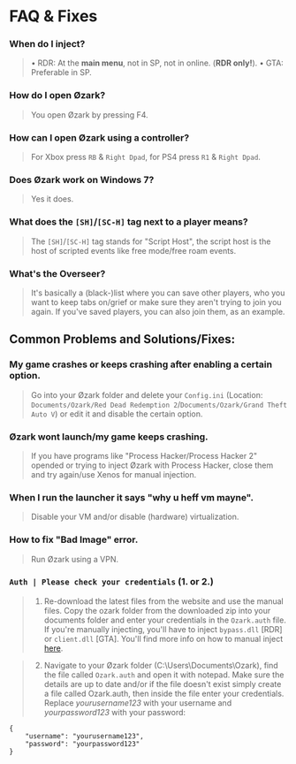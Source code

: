 # FAQ & Fixes


### When do I inject?
> • RDR: At the __main menu__, not in SP, not in online. (**RDR only!**).
> • GTA: Preferable in SP.
### How do I open Øzark?
> You open Øzark by pressing F4.
### How can I open Øzark using a controller?
> For Xbox press `RB` & `Right Dpad`, for PS4 press `R1` & `Right Dpad`.
### Does Øzark work on Windows 7?
> Yes it does.
### What does the `[SH]`/`[SC-H]` tag next to a player means?
> The `[SH]`/`[SC-H]` tag stands for "Script Host", the script host is the host of scripted events like free mode/free roam events.
### What's the Overseer?
> It's basically a (black-)list where you can save other players, who you want to keep tabs on/grief or make sure they aren't trying to join you again. If you've saved players, you can also join them, as an example.


## Common Problems and Solutions/Fixes:

### My game crashes or keeps crashing after enabling a certain option.
> Go into your Øzark folder and delete your `Config.ini` (Location: `Documents/Ozark/Red Dead Redemption 2`/`Documents/Ozark/Grand Theft Auto V`) or edit it and disable the certain option.
### Øzark wont launch/my game keeps crashing.
> If you have programs like "Process Hacker/Process Hacker 2" opended or trying to inject Øzark with Process Hacker, close them and try again/use Xenos for manual injection.
### When I run the launcher it says "why u heff vm mayne".
> Disable your VM and/or disable (hardware) virtualization.
### How to fix "Bad Image" error.
> Run Øzark using a VPN.
### `Auth | Please check your credentials` (1. or 2.)
> 1. Re-download the latest files from the website and use the manual files. Copy the ozark folder from the downloaded zip into your documents folder and enter your credentials in the `Ozark.auth` file. If you're manually injecting, you'll have to inject `bypass.dll` [RDR] or `client.dll` [GTA]. You'll find more info on how to manual inject [here](https://github.com/GHXIIST/Ozark-Guides/blob/master/General%20Guides/How%20to%20manual%20inject%20%C3%98zark.md).

> 2. Navigate to your Øzark folder (C:\Users\Documents\Ozark), find the file called `Ozark.auth` and open it with notepad. Make sure the details are up to date and/or if the file doesn't exist simply create a file called Ozark.auth, then inside the file enter your credentials.
>Replace *yourusername123* with your username and *yourpassword123* with your password:
```
{
    "username": "yourusername123",
    "password": "yourpassword123"
}
```